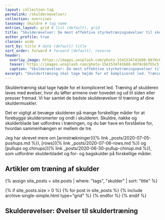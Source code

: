 ```yaml
---
layout: collection-tag
permalink: /skulderoevelser/
collection: exercises
taxonomy: Skuldre # tag name
entries_layout: grid # list (default), grid
title: "Skulderøvelser: De mest effektive styrketræningsøvelser til skulderen"
author_profile: true
classes: wide
sort_by: title # date (default) title
sort_order: forward # forward (default), reverse
header:
  overlay_image: https://images.unsplash.com/photo-1541534741688-6078c6bfb5c5?ixlib=rb-1.2.1&ixid=eyJhcHBfaWQiOjEyMDd9&auto=format&fit=crop&w=1949&q=80
  teaser: https://images.unsplash.com/photo-1541534741688-6078c6bfb5c5?ixlib=rb-1.2.1&ixid=eyJhcHBfaWQiOjEyMDd9&auto=format&fit=crop&w=1949&q=80
  caption: "Skulderøvelser: De mest effektive styrketræningsøvelser til skulderen"
excerpt: "Skuldertræning skal tage højde for et kompliceret led. Træning af skulderen laves med øvelser, hvor du løfter armene over hovedet og ud til siden eller presser fremad. Vi har samlet de bedste skulderøvelser til træning af dine skuldermuskler."
---
```


Skuldertræning skal tage højde for et kompliceret led. Træning af skulderen laves med øvelser, hvor du løfter armene over hovedet og ud til siden eller presser fremad. Vi har samlet de bedste skulderøvelser til træning af dine skuldermuskler.

Det er vigtigt at bevæge skulderen på mange forskellige måder for at forebygge skuldersmerter og ondt i skulderen. Skuldre, nakke og skulderblade bør udfordres i træningen, og du bør have en forståelse for, hvordan sammenhængen er mellem de tre.

Jeg har skrevet mere om [armstrækninger]({% link _posts/2020-07-05-pushups.md %}), [rows]({% link _posts/2020-07-06-rows.md %}) og [pullups og chinups]({% link _posts/2020-06-30-pullup-chinup.md %}), som udfordrer skulderbladet og for- og bagskulder på forskellige måder.

## Artikler om træning af skulder

<div class="feature__wrapper">

{% assign site_posts = site.posts | where: "tags", "skulder" | sort: "title" %}

{% if site_posts.size > 0 %}
  {% for post in site_posts %}
    {% include archive-single-simple.html type="grid" %}
  {% endfor %}
{% endif %}

</div>

## Skulderøvelser: Øvelser til skuldertræning
